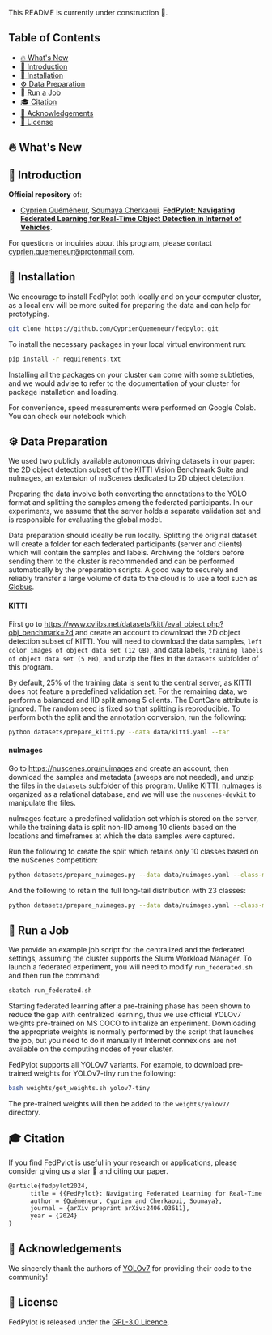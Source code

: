 This README is currently under construction 🚧.



## Table of Contents

- [🔥 What's New](#-whats-new)
- [📖 Introduction](#-introduction)
- [🐍 Installation](#-installation)
- [⚙️ Data Preparation](#-data-preparation)
- [🚀 Run a Job](#-run-a-job)
- [🎓 Citation](#️-citation)
- [🤝 Acknowledgements](#-acknowledgements)
- [📜 License](#-license)

## 🔥 What's New

## 📖 Introduction

**Official repository** of:
- [Cyprien Quéméneur](https://scholar.google.com/citations?hl=en&user=qQ5fKGgAAAAJ),
[Soumaya Cherkaoui](https://scholar.google.be/citations?user=fW60_n4AAAAJ). 
[**FedPylot: Navigating Federated Learning for Real-Time Object Detection in Internet of Vehicles**](https://arxiv.org/abs/2406.03611).

For questions or inquiries about this program, please contact
[cyprien.quemeneur@protonmail.com](mailto:cyprien.quemeneur@protonmail.com).

## 🐍 Installation

We encourage to install FedPylot both locally and on your computer cluster, as a local env will be more suited for
preparing the data and can help for prototyping.

```bash
git clone https://github.com/CyprienQuemeneur/fedpylot.git
```

To install the necessary packages in your local virtual environment run:

```bash
pip install -r requirements.txt
```

Installing all the packages on your cluster can come with some subtleties, and we would advise to refer to the
documentation of your cluster for package installation and loading.

For convenience, speed measurements were performed on Google Colab. You can check our notebook which

## ⚙️ Data Preparation

We used two publicly available autonomous driving datasets in our paper: the 2D object detection subset of the KITTI
Vision Benchmark Suite and nuImages, an extension of nuScenes dedicated to 2D object detection.

Preparing the data involve both converting the annotations to the YOLO format and splitting the samples among the
federated participants. In our experiments, we assume that the server holds a separate validation set and is 
responsible for evaluating the global model.

Data preparation should ideally be run locally. Splitting the original dataset will create a folder for each
federated participants (server and clients) which will contain the samples and labels. Archiving the folders before
sending them to the cluster is recommended and can be performed automatically by the preparation scripts. A good way
to securely and reliably transfer a large volume of data to the cloud is to use a tool such as 
[Globus](https://www.globus.org/).

#### KITTI

First go to https://www.cvlibs.net/datasets/kitti/eval_object.php?obj_benchmark=2d and create an account to download
the 2D object detection subset of KITTI. You will need to download the data samples,
`left color images of object data set (12 GB)`, and data labels, `training labels of object data set (5 MB)`, and unzip
the files in the `datasets` subfolder of this program.

By default, 25% of the training data is sent to the central server, as KITTI does not
feature a predefined validation set. For the remaining data, we perform a balanced and IID split among 5 clients.
The DontCare attribute is ignored. The random seed is fixed so that splitting is reproducible. To perform both the
split and the annotation conversion, run the following:

```bash
python datasets/prepare_kitti.py --data data/kitti.yaml --tar
```

#### nuImages

Go to https://nuscenes.org/nuimages and create an account, then download the samples and metadata (sweeps are not 
needed), and unzip the files in the `datasets` subfolder of this program. Unlike KITTI, nuImages is organized
as a relational database, and we will use the `nuscenes-devkit` to manipulate the files.

nuImages feature a predefined validation set which is stored on the server, while the training data is split non-IID
among 10 clients based on the locations and timeframes at which the data samples were captured.

Run the following to create the split which retains only 10 classes based on the nuScenes competition:
```bash
python datasets/prepare_nuimages.py --data data/nuimages.yaml --class-map 10 --tar
```

And the following to retain the full long-tail distribution with 23 classes:
```bash
python datasets/prepare_nuimages.py --data data/nuimages.yaml --class-map 23 --tar
```

## 🚀 Run a Job

We provide an example job script for the centralized and the federated settings, assuming the cluster supports the
Slurm Workload Manager. To launch a federated experiment, you will need to modify `run_federated.sh` and then run
the command:

```bash
sbatch run_federated.sh
```

Starting federated learning after a pre-training phase has been shown to reduce the gap with centralized learning, thus
we use official YOLOv7 weights pre-trained on MS COCO to initialize an experiment. Downloading the appropriate weights
is normally performed by the script that launches the job, but you need to do it manually if Internet connexions are
not available on the computing nodes of your cluster.

FedPylot supports all YOLOv7 variants. For example, to download pre-trained weights for YOLOv7-tiny run the following:

```bash
bash weights/get_weights.sh yolov7-tiny
```

The pre-trained weights will then be added to the `weights/yolov7/` directory.

## 🎓 Citation
If you find FedPylot is useful in your research or applications, please consider giving us a star 🌟 and citing our
paper.

```latex
@article{fedpylot2024,
      title = {{FedPylot}: Navigating Federated Learning for Real-Time Object Detection in {Internet} of {Vehicles}}, 
      author = {Quéméneur, Cyprien and Cherkaoui, Soumaya},
      journal = {arXiv preprint arXiv:2406.03611},
      year = {2024}
}
```

## 🤝 Acknowledgements
We sincerely thank the authors of [YOLOv7](https://github.com/WongKinYiu/yolov7) for providing their code to
the community!

## 📜 License
FedPylot is released under the [GPL-3.0 Licence](LICENSE).
